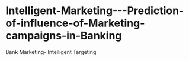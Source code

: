 # Intelligent-Marketing---Prediction-of-influence-of-Marketing-campaigns-in-Banking
Bank Marketing- Intelligent Targeting

